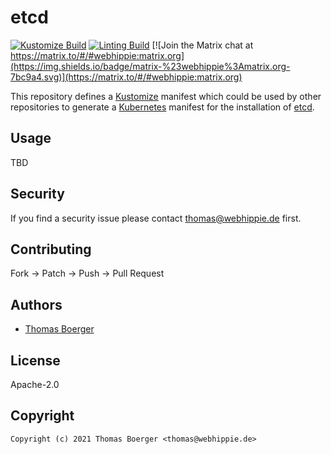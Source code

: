 # etcd

[![Kustomize Build](https://github.com/kustomhippie/etcd/workflows/build/badge.svg)](https://github.com/kustomhippie/etcd/actions?query=workflow%3Abuild) [![Linting Build](https://github.com/kustomhippie/etcd/workflows/linter/badge.svg)](https://github.com/kustomhippie/etcd/actions?query=workflow%3Alinter) [![Join the Matrix chat at https://matrix.to/#/#webhippie:matrix.org](https://img.shields.io/badge/matrix-%23webhippie%3Amatrix.org-7bc9a4.svg)](https://matrix.to/#/#webhippie:matrix.org)

This repository defines a [Kustomize](https://kustomize.io/) manifest which could be used by other repositories to generate a [Kubernetes](https://kubernetes.io/) manifest for the installation of [etcd](https://github.com/etcd-io/etcd).

## Usage

TBD

## Security

If you find a security issue please contact thomas@webhippie.de first.

## Contributing

Fork -> Patch -> Push -> Pull Request

## Authors

* [Thomas Boerger](https://github.com/tboerger)

## License

Apache-2.0

## Copyright

```
Copyright (c) 2021 Thomas Boerger <thomas@webhippie.de>
```
